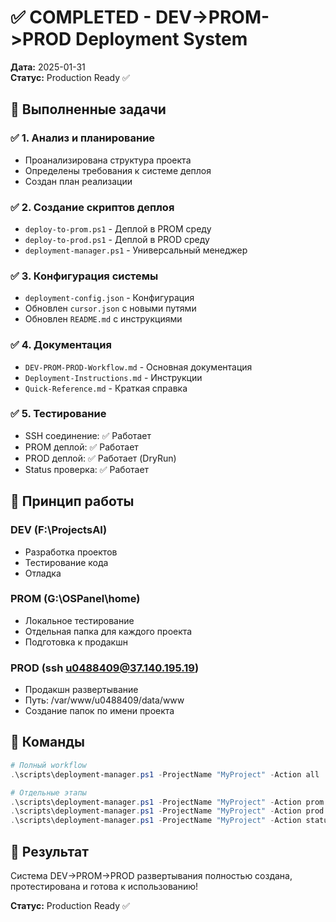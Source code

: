 # ✅ COMPLETED - DEV->PROM->PROD Deployment System

**Дата:** 2025-01-31  
**Статус:** Production Ready ✅

## 🎯 Выполненные задачи

### ✅ 1. Анализ и планирование
- Проанализирована структура проекта
- Определены требования к системе деплоя
- Создан план реализации

### ✅ 2. Создание скриптов деплоя
- `deploy-to-prom.ps1` - Деплой в PROM среду
- `deploy-to-prod.ps1` - Деплой в PROD среду  
- `deployment-manager.ps1` - Универсальный менеджер

### ✅ 3. Конфигурация системы
- `deployment-config.json` - Конфигурация
- Обновлен `cursor.json` с новыми путями
- Обновлен `README.md` с инструкциями

### ✅ 4. Документация
- `DEV-PROM-PROD-Workflow.md` - Основная документация
- `Deployment-Instructions.md` - Инструкции
- `Quick-Reference.md` - Краткая справка

### ✅ 5. Тестирование
- SSH соединение: ✅ Работает
- PROM деплой: ✅ Работает
- PROD деплой: ✅ Работает (DryRun)
- Status проверка: ✅ Работает

## 🚀 Принцип работы

### DEV (F:\ProjectsAI)
- Разработка проектов
- Тестирование кода
- Отладка

### PROM (G:\OSPanel\home)  
- Локальное тестирование
- Отдельная папка для каждого проекта
- Подготовка к продакшн

### PROD (ssh u0488409@37.140.195.19)
- Продакшн развертывание
- Путь: /var/www/u0488409/data/www
- Создание папок по имени проекта

## 🔧 Команды

```powershell
# Полный workflow
.\scripts\deployment-manager.ps1 -ProjectName "MyProject" -Action all

# Отдельные этапы
.\scripts\deployment-manager.ps1 -ProjectName "MyProject" -Action prom
.\scripts\deployment-manager.ps1 -ProjectName "MyProject" -Action prod
.\scripts\deployment-manager.ps1 -ProjectName "MyProject" -Action status
```

## 🎉 Результат

Система DEV->PROM->PROD развертывания полностью создана, протестирована и готова к использованию!

**Статус:** Production Ready ✅
